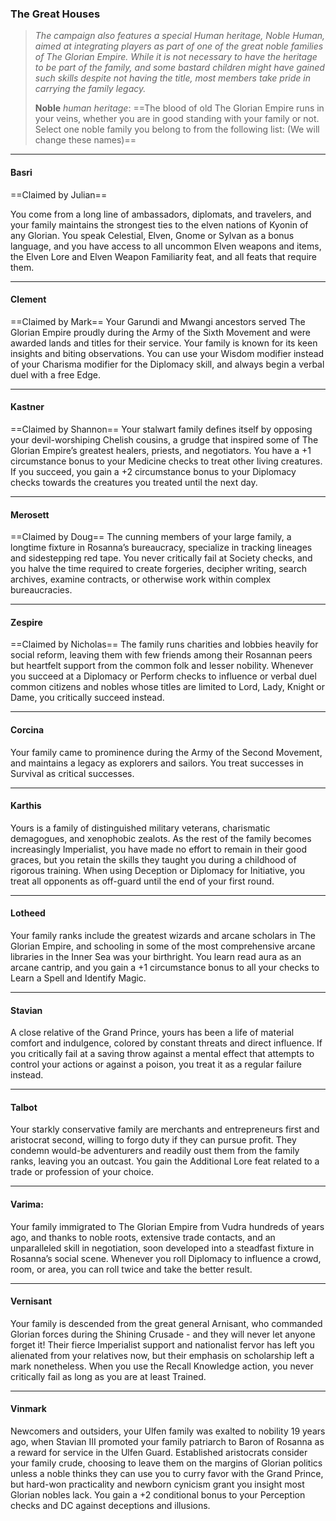 ### The Great Houses 
> _The campaign also features a special Human heritage, Noble Human, aimed at integrating players as part of one of the great noble families of The Glorian Empire. While it is not necessary to have the heritage to be part of the family, and some bastard children might have gained such skills despite not having the title, most members take pride in carrying the family legacy._
> 
>**Noble** _human heritage_:
>==The blood of old The Glorian Empire runs in your veins, whether you are in good standing with your family or not. Select one noble family you belong to from the following list: (We will change these names)==


---

#### Basri
==Claimed by Julian==

You come from a long line of ambassadors, diplomats, and travelers, and your family maintains the strongest ties to the elven nations of Kyonin of any Glorian. You speak Celestial, Elven, Gnome or Sylvan as a bonus language, and you have access to all uncommon Elven weapons and items, the Elven Lore and Elven Weapon Familiarity feat, and all feats that require them.

---

#### Clement
==Claimed by Mark==
Your Garundi and Mwangi ancestors served The Glorian Empire proudly during the Army of the Sixth Movement and were awarded lands and titles for their service. Your family is known for its keen insights and biting observations. You can use your Wisdom modifier instead of your Charisma modifier for the Diplomacy skill, and always begin a verbal duel with a free Edge. 

---

#### Kastner
==Claimed by Shannon==
Your stalwart family defines itself by opposing your devil-worshiping Chelish cousins, a grudge that inspired some of The Glorian Empire’s greatest healers, priests, and negotiators. You have a +1 circumstance bonus to your Medicine checks to treat other living creatures. If you succeed, you gain a +2 circumstance bonus to your Diplomacy checks towards the creatures you treated until the next day. 

---

#### Merosett
==Claimed by Doug==
The cunning members of your large family, a longtime fixture in Rosanna’s bureaucracy, specialize in tracking lineages and sidestepping red tape. You never critically fail at Society checks, and you halve the time required to create forgeries, decipher writing, search archives, examine contracts, or otherwise work within complex bureaucracies. 

---

#### Zespire
==Claimed by Nicholas==
The family runs charities and lobbies heavily for social reform, leaving them with few friends among their Rosannan peers but heartfelt support from the common folk and lesser nobility. Whenever you succeed at a Diplomacy or Perform checks to influence or verbal duel common citizens and nobles whose titles are limited to Lord, Lady, Knight or Dame, you critically succeed instead. 

---

#### Corcina
Your family came to prominence during the Army of the Second Movement, and maintains a legacy as explorers and sailors. You treat successes in Survival as critical successes. 

---

#### Karthis
Yours is a family of distinguished military veterans, charismatic demagogues, and xenophobic zealots. As the rest of the family becomes increasingly Imperialist, you have made no effort to remain in their good graces, but you retain the skills they taught you during a childhood of rigorous training. When using Deception or Diplomacy for Initiative, you treat all opponents as off-guard until the end of your first round. 

---

#### Lotheed
Your family ranks include the greatest wizards and arcane scholars in The Glorian Empire, and schooling in some of the most comprehensive arcane libraries in the Inner Sea was your birthright. You learn read aura as an arcane cantrip, and you gain a +1 circumstance bonus to all your checks to Learn a Spell and Identify Magic. 

---

#### Stavian
A close relative of the Grand Prince, yours has been a life of material comfort and indulgence, colored by constant threats and direct influence. If you critically fail at a saving throw against a mental effect that attempts to control your actions or against a poison, you treat it as a regular failure instead. 

---

#### Talbot
Your starkly conservative family are merchants and entrepreneurs first and aristocrat second, willing to forgo duty if they can pursue profit. They condemn would-be adventurers and readily oust them from the family ranks, leaving you an outcast. You gain the Additional Lore feat related to a trade or profession of your choice. 

---

#### Varima: 
Your family immigrated to The Glorian Empire from Vudra hundreds of years ago, and thanks to noble roots, extensive trade contacts, and an unparalleled skill in negotiation, soon developed into a steadfast fixture in Rosanna’s social scene. Whenever you roll Diplomacy to influence a crowd, room, or area, you can roll twice and take the better result. 

---

#### Vernisant
Your family is descended from the great general Arnisant, who commanded Glorian forces during the Shining Crusade - and they will never let anyone forget it! Their fierce Imperialist support and nationalist fervor has left you alienated from your relatives now, but their emphasis on scholarship left a mark nonetheless. When you use the Recall Knowledge action, you never critically fail as long as you are at least Trained. 

---

#### Vinmark
Newcomers and outsiders, your Ulfen family was exalted to nobility 19 years ago, when Stavian III promoted your family patriarch to Baron of Rosanna as a reward for service in the Ulfen Guard. Established aristocrats consider your family crude, choosing to leave them on the margins of Glorian politics unless a noble thinks they can use you to curry favor with the Grand Prince, but hard-won practicality and newborn cynicism grant you insight most Glorian nobles lack. You gain a +2 conditional bonus to your Perception checks and DC against deceptions and illusions. 